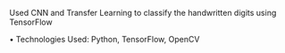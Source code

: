 Used CNN and Transfer Learning to classify the handwritten digits using TensorFlow

• Technologies Used: Python, TensorFlow, OpenCV
